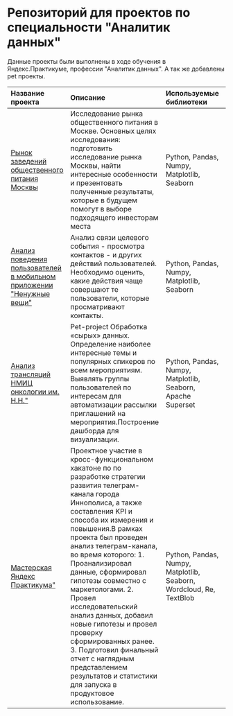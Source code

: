 
# Репозиторий для проектов по специальности "Аналитик данных"

Данные проекты были выполнены в ходе обучения в Яндекс.Практикуме, профессии "Аналитик данных". 
А так же добавлены pet проекты. 


| Название проекта | Описание                                                                                                                                                                                                                                                                                                                                                                                                                                                                                                                                                                     | Используемые библиотеки                                     | Статус пректа | 
| :---------------------- |:-----------------------------------------------------------------------------------------------------------------------------------------------------------------------------------------------------------------------------------------------------------------------------------------------------------------------------------------------------------------------------------------------------------------------------------------------------------------------------------------------------------------------------------------------------------------------------|:------------------------------------------------------------|:---------------------- |
| [Рынок заведений общественного питания Москвы](https://github.com/nikitaaromanovv/da_study_practicum/tree/main/data-analytics-projects/food-market-analysis) | Исследование рынка общественного питания в Москве. Основных целях исследования: подготовить исследование рынка Москвы, найти интересные особенности и презентовать полученные результаты, которые в будущем помогут в выборе подходящего инвесторам места                                                                                                                                                                                                                                                                                                                    | Python, Pandas, Numpy, Matplotlib, Seaborn                  | Проект закончен |
| [Анализ поведения пользователей в мобильном приложении "Ненужные вещи"](https://github.com/nikitaaromanovv/da_study_practicum/tree/main/data-analytics-projects/mobile-app-analysis) | Анализ связи целевого события - просмотра контактов - и других действий пользователей.  Необходимо оценить, какие действия чаще совершают  те пользователи, которые просматривают контакты.                                                                                                                                                                                                                                                                                                                                                                                  | Python, Pandas, Numpy, Matplotlib, Seaborn                  |  Проект закончен |
| [Анализ трансляций НМИЦ онкологии им. Н.Н."](https://github.com/nikitaaromanovv/da_study_practicum/tree/main/data-analytics-projects/Analysis-broadcasts-NMRC-N.N.Petrova) | Pet-project Обработка «сырых» данных. Определение наиболее интересные темы и популярных спикеров по всем мероприятиям. Выявлять группы пользователей по интересам для автоматизации рассылки приглашений на мероприятия.Построение дашборда для визуализации.                                                                                                                                                                                                                                                                                                                | Python, Pandas, Numpy, Matplotlib, Seaborn, Apache Superset |  Проект закончен |
| [Мастерская Яндекс Практикума"](https://github.com/nikitaaromanovv/da_study_practicum/tree/main/hackathon-innopolis) | Проектное участие в кросс-функциональном хакатоне по по разработке стратегии развития телеграм-канала города Иннополиса, а также составления KPI и способа их измерения и повышения.В рамках проекта был проведен анализ телеграм-канала, во время которого: 1. Проанализировал данные, сформировал гипотезы совместно с маркетологами. 2. Провел исследовательский анализ данных, добавил новые гипотезы и провел проверку сформированных ранее. 3. Подготовил финальный отчет с наглядным представлением результатов и статистики для запуска в продуктовое использование. | Python, Pandas, Numpy, Matplotlib, Seaborn, Wordcloud, Re, TextBlob |  Проект закончен |


